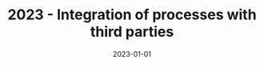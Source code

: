 ---
title: '2023 - Integration of processes with third parties'
desc: 'I collaborated with consulting firms, where I designed processes and monitored implementations focused on logistics and fleet management. During this work, I was responsible for creating APIs that integrated with ERP routines, resulting in efficient and optimized solutions to enhance fleet management.'
icon: 'IconSuitCase'
date: '2023-01-01'
config:
  right: '-80%'
  margin: '-12.5rem 0rem' 
---